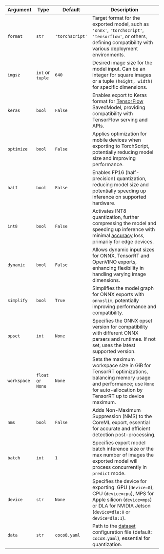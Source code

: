 | Argument    | Type              | Default         | Description                                                                                                                                                                                   |
| ----------- | ----------------- | --------------- | --------------------------------------------------------------------------------------------------------------------------------------------------------------------------------------------- |
| `format`    | `str`             | `'torchscript'` | Target format for the exported model, such as `'onnx'`, `'torchscript'`, `'tensorflow'`, or others, defining compatibility with various deployment environments.                              |
| `imgsz`     | `int` or `tuple`  | `640`           | Desired image size for the model input. Can be an integer for square images or a tuple `(height, width)` for specific dimensions.                                                             |
| `keras`     | `bool`            | `False`         | Enables export to Keras format for [TensorFlow](https://www.ultralytics.com/glossary/tensorflow) SavedModel, providing compatibility with TensorFlow serving and APIs.                        |
| `optimize`  | `bool`            | `False`         | Applies optimization for mobile devices when exporting to TorchScript, potentially reducing model size and improving performance.                                                             |
| `half`      | `bool`            | `False`         | Enables FP16 (half-precision) quantization, reducing model size and potentially speeding up inference on supported hardware.                                                                  |
| `int8`      | `bool`            | `False`         | Activates INT8 quantization, further compressing the model and speeding up inference with minimal [accuracy](https://www.ultralytics.com/glossary/accuracy) loss, primarily for edge devices. |
| `dynamic`   | `bool`            | `False`         | Allows dynamic input sizes for ONNX, TensorRT and OpenVINO exports, enhancing flexibility in handling varying image dimensions.                                                               |
| `simplify`  | `bool`            | `True`          | Simplifies the model graph for ONNX exports with `onnxslim`, potentially improving performance and compatibility.                                                                             |
| `opset`     | `int`             | `None`          | Specifies the ONNX opset version for compatibility with different ONNX parsers and runtimes. If not set, uses the latest supported version.                                                   |
| `workspace` | `float` or `None` | `None`          | Sets the maximum workspace size in GiB for TensorRT optimizations, balancing memory usage and performance; use `None` for auto-allocation by TensorRT up to device maximum.                   |
| `nms`       | `bool`            | `False`         | Adds Non-Maximum Suppression (NMS) to the CoreML export, essential for accurate and efficient detection post-processing.                                                                      |
| `batch`     | `int`             | `1`             | Specifies export model batch inference size or the max number of images the exported model will process concurrently in `predict` mode.                                                       |
| `device`    | `str`             | `None`          | Specifies the device for exporting: GPU (`device=0`), CPU (`device=cpu`), MPS for Apple silicon (`device=mps`) or DLA for NVIDIA Jetson (`device=dla:0` or `device=dla:1`).                   |
| `data`      | `str`             | `coco8.yaml`    | Path to the [dataset](https://docs.ultralytics.com/datasets) configuration file (default: `coco8.yaml`), essential for quantization.                                                          |
